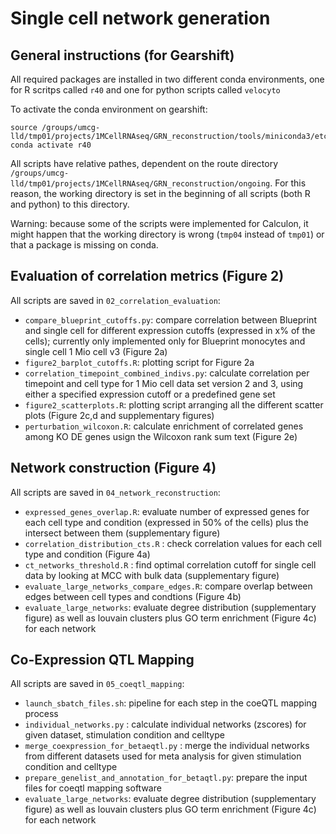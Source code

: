 # Single cell network generation

## General instructions (for Gearshift)

All required packages are installed in two different conda environments, one for R scritps called `r40` and one for python scripts called `velocyto`

To activate the conda environment on gearshift:

```
source /groups/umcg-lld/tmp01/projects/1MCellRNAseq/GRN_reconstruction/tools/miniconda3/etc/profile.d/conda.sh
conda activate r40
```

All scripts have relative pathes, dependent on the route directory `/groups/umcg-lld/tmp01/projects/1MCellRNAseq/GRN_reconstruction/ongoing`. For this reason, the working directory is set in the beginning of all scripts (both R and python) to this directory.

Warning: because some of the scripts were implemented for Calculon, it might happen that the working directory is wrong (`tmp04` instead of `tmp01`) or that a package is missing on conda.

## Evaluation of correlation metrics (Figure 2)

All scripts are saved in `02_correlation_evaluation`:
*  `compare_blueprint_cutoffs.py`: compare correlation between Blueprint and single cell for different expression cutoffs (expressed in x% of the cells); currently only implemented only for Blueprint monocytes and single cell 1 Mio cell v3 (Figure 2a)
*  `figure2_barplot_cutoffs.R`: plotting script for Figure 2a
*  `correlation_timepoint_combined_indivs.py`: calculate correlation per timepoint and cell type for 1 Mio cell data set version 2 and 3, using either a specified expression cutoff or a predefined gene set
*  `figure2_scatterplots.R`: plotting script arranging all the different scatter plots (Figure 2c,d and supplementary figures)
*  `perturbation_wilcoxon.R`: calculate enrichment of correlated genes among KO DE genes usign the Wilcoxon rank sum text (Figure 2e)

## Network construction (Figure 4)

All scripts are saved in `04_network_reconstruction`:

*  `expressed_genes_overlap.R`: evaluate number of expressed genes for each cell type and condition (expressed in 50% of the cells) plus the intersect between them (supplementary figure)
*  `correlation_distribution_cts.R` : check correlation values for each cell type and condition (Figure 4a)
*  `ct_networks_threshold.R` : find optimal correlation cutoff for single cell data by looking at MCC with bulk data (supplementary figure)
* `evaluate_large_networks_compare_edges.R`: compare overlap between edges between cell types and condtions (Figure 4b)
*  `evaluate_large_networks`: evaluate degree distribution (supplementary figure) as well as louvain clusters plus GO term enrichment (Figure 4c) for each network


## Co-Expression QTL Mapping

All scripts are saved in `05_coeqtl_mapping`:

*  `launch_sbatch_files.sh`: pipeline for each step in the coeQTL mapping process
*  `individual_networks.py` : calculate individual networks (zscores) for given dataset, stimulation condition and celltype
*  `merge_coexpression_for_betaeqtl.py` : merge the individual networks from different datasets used for meta analysis for given stimulation condition and celltype
*  `prepare_genelist_and_annotation_for_betaqtl.py`: prepare the input files for coeqtl mapping software
*  `evaluate_large_networks`: evaluate degree distribution (supplementary figure) as well as louvain clusters plus GO term enrichment (Figure 4c) for each network

